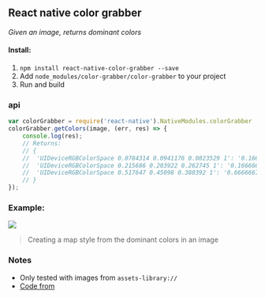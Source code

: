 ## React native color grabber

_Given an image, returns dominant colors_

#### Install:

1. `npm install react-native-color-grabber --save`
2. Add `node_modules/color-grabber/color-grabber` to your project
3. Run and build


### api

```js
var colorGrabber = require('react-native').NativeModules.colorGrabber
colorGrabber.getColors(image, (err, res) => {
    console.log(res);
    // Returns:
    // {
    //  'UIDeviceRGBColorSpace 0.0784314 0.0941176 0.0823529 1': '0.1666667',
    //  'UIDeviceRGBColorSpace 0.215686 0.203922 0.262745 1': '0.1666667',
    //  'UIDeviceRGBColorSpace 0.517647 0.45098 0.380392 1': '0.6666667'
    // }
});
```

### Example:
![](https://cldup.com/73LEp_q3UE.gif)

> Creating a map style from the dominant colors in an image

### Notes

* Only tested with images from `assets-library://`
* [Code from](http://stackoverflow.com/a/29266983/1522419)
